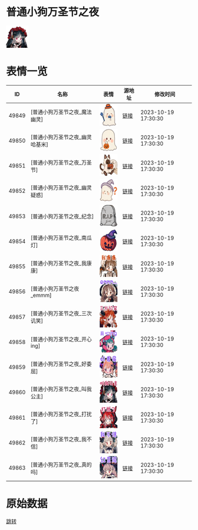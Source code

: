 # 普通小狗万圣节之夜

<img src="./cover.png" height="60" alt="cover" />

# 表情一览

|ID|名称|表情|源地址|修改时间|
|----|----|----|----|----|
|49849|[普通小狗万圣节之夜_魔法幽灵]|<img src="./pic/049849_%5B普通小狗万圣节之夜_魔法幽灵%5D.png" height="60" alt="魔法幽灵"/>|[链接](https://i0.hdslb.com/bfs/garb/db6d3d12a522507abe7f1ae0ffc425bb420c9d86.png)|2023-10-19 17:30:30|
|49850|[普通小狗万圣节之夜_幽灵哈基米]|<img src="./pic/049850_%5B普通小狗万圣节之夜_幽灵哈基米%5D.png" height="60" alt="幽灵哈基米"/>|[链接](https://i0.hdslb.com/bfs/garb/e6cbce690045b9b37a23cb2608aa3c3ee12d72d8.png)|2023-10-19 17:30:30|
|49851|[普通小狗万圣节之夜_万圣节]|<img src="./pic/049851_%5B普通小狗万圣节之夜_万圣节%5D.png" height="60" alt="万圣节"/>|[链接](https://i0.hdslb.com/bfs/garb/4598ac184dcabe31f98a968b938f84ed4556e513.png)|2023-10-19 17:30:30|
|49852|[普通小狗万圣节之夜_幽灵疑惑]|<img src="./pic/049852_%5B普通小狗万圣节之夜_幽灵疑惑%5D.png" height="60" alt="幽灵疑惑"/>|[链接](https://i0.hdslb.com/bfs/garb/24c7e4a67baf9d30a8a6018a3bf0f6e060e3e53d.png)|2023-10-19 17:30:30|
|49853|[普通小狗万圣节之夜_纪念]|<img src="./pic/049853_%5B普通小狗万圣节之夜_纪念%5D.png" height="60" alt="纪念"/>|[链接](https://i0.hdslb.com/bfs/garb/e1a64510960826e5dda1c5572ea200931d0b1db4.png)|2023-10-19 17:30:30|
|49854|[普通小狗万圣节之夜_南瓜灯]|<img src="./pic/049854_%5B普通小狗万圣节之夜_南瓜灯%5D.png" height="60" alt="南瓜灯"/>|[链接](https://i0.hdslb.com/bfs/garb/1d6a078b4a5a62de8281ddcf8f35fda950127031.png)|2023-10-19 17:30:30|
|49855|[普通小狗万圣节之夜_我康康]|<img src="./pic/049855_%5B普通小狗万圣节之夜_我康康%5D.png" height="60" alt="我康康"/>|[链接](https://i0.hdslb.com/bfs/garb/9a130277be9dfc31a8a956854b6740e9f3df26ea.png)|2023-10-19 17:30:30|
|49856|[普通小狗万圣节之夜_emmm]|<img src="./pic/049856_%5B普通小狗万圣节之夜_emmm%5D.png" height="60" alt="emmm"/>|[链接](https://i0.hdslb.com/bfs/garb/5d66060fe5efcfa361d8270727bec7bf2780132e.png)|2023-10-19 17:30:30|
|49857|[普通小狗万圣节之夜_三次讥笑]|<img src="./pic/049857_%5B普通小狗万圣节之夜_三次讥笑%5D.png" height="60" alt="三次讥笑"/>|[链接](https://i0.hdslb.com/bfs/garb/5bc6a0daef16df520647e1cd1a84eb60fdb9c8a5.png)|2023-10-19 17:30:30|
|49858|[普通小狗万圣节之夜_开心ing]|<img src="./pic/049858_%5B普通小狗万圣节之夜_开心ing%5D.png" height="60" alt="开心ing"/>|[链接](https://i0.hdslb.com/bfs/garb/a7bcd6351e06022ac1a9d0ad3f4f16bc69ab1c25.png)|2023-10-19 17:30:30|
|49859|[普通小狗万圣节之夜_好委屈]|<img src="./pic/049859_%5B普通小狗万圣节之夜_好委屈%5D.png" height="60" alt="好委屈"/>|[链接](https://i0.hdslb.com/bfs/garb/1d602b00cc9f1bbe8c05c28661470f443388cd21.png)|2023-10-19 17:30:30|
|49860|[普通小狗万圣节之夜_叫我公主]|<img src="./pic/049860_%5B普通小狗万圣节之夜_叫我公主%5D.png" height="60" alt="叫我公主"/>|[链接](https://i0.hdslb.com/bfs/garb/6fd12717db558a02bddf9f6c43b04e036e3465b3.png)|2023-10-19 17:30:30|
|49861|[普通小狗万圣节之夜_打扰了]|<img src="./pic/049861_%5B普通小狗万圣节之夜_打扰了%5D.png" height="60" alt="打扰了"/>|[链接](https://i0.hdslb.com/bfs/garb/8ed8b673460d6ff531cc38dfa906720b01f69896.png)|2023-10-19 17:30:30|
|49862|[普通小狗万圣节之夜_我不信]|<img src="./pic/049862_%5B普通小狗万圣节之夜_我不信%5D.png" height="60" alt="我不信"/>|[链接](https://i0.hdslb.com/bfs/garb/a4c869504d7fa3b1aa266a239865c3429c7cb91f.png)|2023-10-19 17:30:30|
|49863|[普通小狗万圣节之夜_真的吗]|<img src="./pic/049863_%5B普通小狗万圣节之夜_真的吗%5D.png" height="60" alt="真的吗"/>|[链接](https://i0.hdslb.com/bfs/garb/72b3f9af1e9d348d7ff7aa1ee95796e75c42aba8.png)|2023-10-19 17:30:30|

# 原始数据

[跳转](./raw.json)

